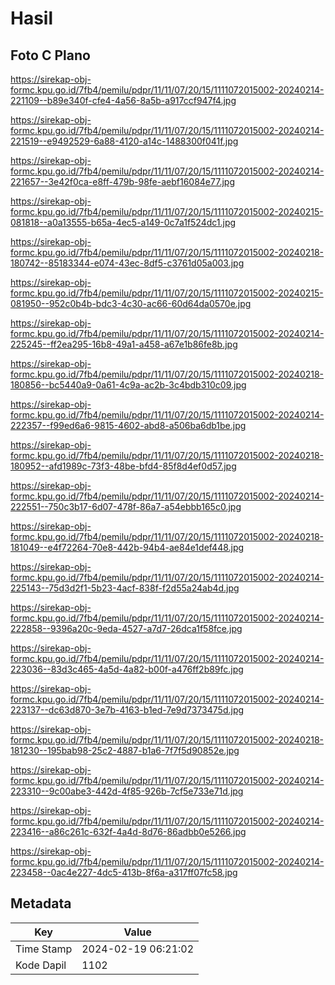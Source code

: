 # Hasil

## Foto C Plano

https://sirekap-obj-formc.kpu.go.id/7fb4/pemilu/pdpr/11/11/07/20/15/1111072015002-20240214-221109--b89e340f-cfe4-4a56-8a5b-a917ccf947f4.jpg

https://sirekap-obj-formc.kpu.go.id/7fb4/pemilu/pdpr/11/11/07/20/15/1111072015002-20240214-221519--e9492529-6a88-4120-a14c-1488300f041f.jpg

https://sirekap-obj-formc.kpu.go.id/7fb4/pemilu/pdpr/11/11/07/20/15/1111072015002-20240214-221657--3e42f0ca-e8ff-479b-98fe-aebf16084e77.jpg

https://sirekap-obj-formc.kpu.go.id/7fb4/pemilu/pdpr/11/11/07/20/15/1111072015002-20240215-081818--a0a13555-b65a-4ec5-a149-0c7a1f524dc1.jpg

https://sirekap-obj-formc.kpu.go.id/7fb4/pemilu/pdpr/11/11/07/20/15/1111072015002-20240218-180742--85183344-e074-43ec-8df5-c3761d05a003.jpg

https://sirekap-obj-formc.kpu.go.id/7fb4/pemilu/pdpr/11/11/07/20/15/1111072015002-20240215-081950--952c0b4b-bdc3-4c30-ac66-60d64da0570e.jpg

https://sirekap-obj-formc.kpu.go.id/7fb4/pemilu/pdpr/11/11/07/20/15/1111072015002-20240214-225245--ff2ea295-16b8-49a1-a458-a67e1b86fe8b.jpg

https://sirekap-obj-formc.kpu.go.id/7fb4/pemilu/pdpr/11/11/07/20/15/1111072015002-20240218-180856--bc5440a9-0a61-4c9a-ac2b-3c4bdb310c09.jpg

https://sirekap-obj-formc.kpu.go.id/7fb4/pemilu/pdpr/11/11/07/20/15/1111072015002-20240214-222357--f99ed6a6-9815-4602-abd8-a506ba6db1be.jpg

https://sirekap-obj-formc.kpu.go.id/7fb4/pemilu/pdpr/11/11/07/20/15/1111072015002-20240218-180952--afd1989c-73f3-48be-bfd4-85f8d4ef0d57.jpg

https://sirekap-obj-formc.kpu.go.id/7fb4/pemilu/pdpr/11/11/07/20/15/1111072015002-20240214-222551--750c3b17-6d07-478f-86a7-a54ebbb165c0.jpg

https://sirekap-obj-formc.kpu.go.id/7fb4/pemilu/pdpr/11/11/07/20/15/1111072015002-20240218-181049--e4f72264-70e8-442b-94b4-ae84e1def448.jpg

https://sirekap-obj-formc.kpu.go.id/7fb4/pemilu/pdpr/11/11/07/20/15/1111072015002-20240214-225143--75d3d2f1-5b23-4acf-838f-f2d55a24ab4d.jpg

https://sirekap-obj-formc.kpu.go.id/7fb4/pemilu/pdpr/11/11/07/20/15/1111072015002-20240214-222858--9396a20c-9eda-4527-a7d7-26dca1f58fce.jpg

https://sirekap-obj-formc.kpu.go.id/7fb4/pemilu/pdpr/11/11/07/20/15/1111072015002-20240214-223036--83d3c465-4a5d-4a82-b00f-a476ff2b89fc.jpg

https://sirekap-obj-formc.kpu.go.id/7fb4/pemilu/pdpr/11/11/07/20/15/1111072015002-20240214-223137--dc63d870-3e7b-4163-b1ed-7e9d7373475d.jpg

https://sirekap-obj-formc.kpu.go.id/7fb4/pemilu/pdpr/11/11/07/20/15/1111072015002-20240218-181230--195bab98-25c2-4887-b1a6-7f7f5d90852e.jpg

https://sirekap-obj-formc.kpu.go.id/7fb4/pemilu/pdpr/11/11/07/20/15/1111072015002-20240214-223310--9c00abe3-442d-4f85-926b-7cf5e733e71d.jpg

https://sirekap-obj-formc.kpu.go.id/7fb4/pemilu/pdpr/11/11/07/20/15/1111072015002-20240214-223416--a86c261c-632f-4a4d-8d76-86adbb0e5266.jpg

https://sirekap-obj-formc.kpu.go.id/7fb4/pemilu/pdpr/11/11/07/20/15/1111072015002-20240214-223458--0ac4e227-4dc5-413b-8f6a-a317ff07fc58.jpg


## Metadata

| Key        | Value               |
| ---------- | ------------------- |
| Time Stamp | 2024-02-19 06:21:02 |
| Kode Dapil | 1102                |



